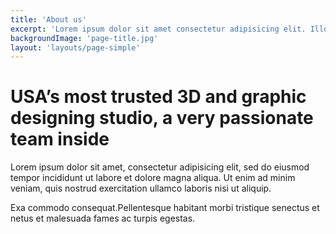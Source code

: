 ```yaml
---
title: 'About us'
excerpt: 'Lorem ipsum dolor sit amet consectetur adipisicing elit. Illo recusandae dolorem incidunt temporibus nulla dolore!'
backgroundImage: 'page-title.jpg'
layout: 'layouts/page-simple'
---
```


# USA’s most trusted 3D and graphic designing studio, a very passionate team inside

Lorem ipsum dolor sit amet, consectetur adipisicing elit, sed do eiusmod tempor incididunt ut labore et dolore magna aliqua. Ut enim ad minim veniam, quis nostrud exercitation ullamco laboris nisi ut aliquip.

Exa commodo consequat.Pellentesque habitant morbi tristique senectus et netus et malesuada fames ac turpis egestas.
    
